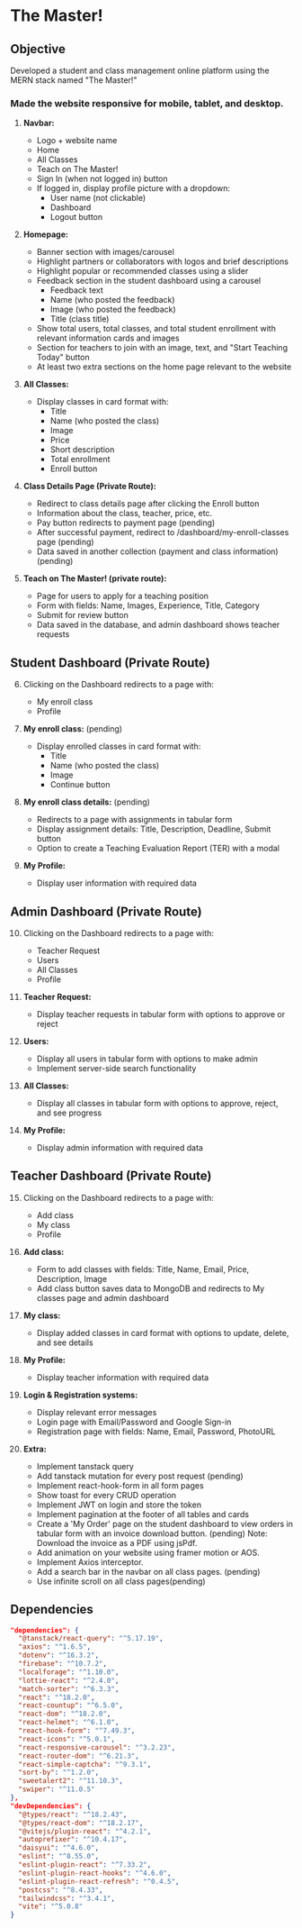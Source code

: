 # The Master!
## Objective

Developed a student and class management online platform using the MERN stack named "The Master!"

### Made the website responsive for mobile, tablet, and desktop.

1. **Navbar:**
   - Logo + website name
   - Home
   - All Classes
   - Teach on The Master!
   - Sign In (when not logged in) button
   - If logged in, display profile picture with a dropdown:
      - User name (not clickable)
      - Dashboard
      - Logout button

2. **Homepage:**
   - Banner section with images/carousel
   - Highlight partners or collaborators with logos and brief descriptions
   - Highlight popular or recommended classes using a slider
   - Feedback section in the student dashboard using a carousel
      - Feedback text
      - Name (who posted the feedback)
      - Image (who posted the feedback)
      - Title (class title)
   - Show total users, total classes, and total student enrollment with relevant information cards and images
   - Section for teachers to join with an image, text, and "Start Teaching Today" button
   - At least two extra sections on the home page relevant to the website

3. **All Classes:**
   - Display classes in card format with:
      - Title
      - Name (who posted the class)
      - Image
      - Price
      - Short description
      - Total enrollment
      - Enroll button

4. **Class Details Page (Private Route):**
   - Redirect to class details page after clicking the Enroll button
   - Information about the class, teacher, price, etc.
   - Pay button redirects to payment page (pending)
   - After successful payment, redirect to /dashboard/my-enroll-classes page (pending)
   - Data saved in another collection (payment and class information) (pending)

5. **Teach on The Master! (private route):**
   - Page for users to apply for a teaching position
   - Form with fields: Name, Images, Experience, Title, Category
   - Submit for review button
   - Data saved in the database, and admin dashboard shows teacher requests

## Student Dashboard (Private Route)

6. Clicking on the Dashboard redirects to a page with:
   - My enroll class
   - Profile

7. **My enroll class:** (pending)
   - Display enrolled classes in card format with:
      - Title
      - Name (who posted the class)
      - Image
      - Continue button

8. **My enroll class details:** (pending)
   - Redirects to a page with assignments in tabular form
   - Display assignment details: Title, Description, Deadline, Submit button
   - Option to create a Teaching Evaluation Report (TER) with a modal

9. **My Profile:**
   - Display user information with required data

## Admin Dashboard (Private Route)

10. Clicking on the Dashboard redirects to a page with:
    - Teacher Request
    - Users
    - All Classes
    - Profile

11. **Teacher Request:**
    - Display teacher requests in tabular form with options to approve or reject

12. **Users:**
    - Display all users in tabular form with options to make admin
    - Implement server-side search functionality

13. **All Classes:**
    - Display all classes in tabular form with options to approve, reject, and see progress

14. **My Profile:**
    - Display admin information with required data

## Teacher Dashboard (Private Route)

15. Clicking on the Dashboard redirects to a page with:
    - Add class
    - My class
    - Profile

16. **Add class:**
    - Form to add classes with fields: Title, Name, Email, Price, Description, Image
    - Add class button saves data to MongoDB and redirects to My classes page and admin dashboard

17. **My class:**
    - Display added classes in card format with options to update, delete, and see details

18. **My Profile:**
    - Display teacher information with required data

19. **Login & Registration systems:**
    - Display relevant error messages
    - Login page with Email/Password and Google Sign-in
    - Registration page with fields: Name, Email, Password, PhotoURL

20. **Extra:**
    - Implement tanstack query 
    - Add tanstack mutation for every post request (pending)
    - Implement react-hook-form in all form pages 
    - Show toast for every CRUD operation
    - Implement JWT on login and store the token
    - Implement pagination at the footer of all tables and cards
    - Create a 'My Order' page on the student dashboard to view orders in tabular form with an invoice download button. (pending)
        Note: Download the invoice as a PDF using jsPdf.
    - Add animation on your website using framer motion or AOS.
    - Implement Axios interceptor.
    - Add a search bar in the navbar on all class pages. (pending)
    - Use infinite scroll on all class pages(pending)
## Dependencies

```json
"dependencies": {
  "@tanstack/react-query": "^5.17.19",
  "axios": "^1.6.5",
  "dotenv": "^16.3.2",
  "firebase": "^10.7.2",
  "localforage": "^1.10.0",
  "lottie-react": "^2.4.0",
  "match-sorter": "^6.3.3",
  "react": "^18.2.0",
  "react-countup": "^6.5.0",
  "react-dom": "^18.2.0",
  "react-helmet": "^6.1.0",
  "react-hook-form": "^7.49.3",
  "react-icons": "^5.0.1",
  "react-responsive-carousel": "^3.2.23",
  "react-router-dom": "^6.21.3",
  "react-simple-captcha": "^9.3.1",
  "sort-by": "^1.2.0",
  "sweetalert2": "^11.10.3",
  "swiper": "^11.0.5"
},
"devDependencies": {
  "@types/react": "^18.2.43",
  "@types/react-dom": "^18.2.17",
  "@vitejs/plugin-react": "^4.2.1",
  "autoprefixer": "^10.4.17",
  "daisyui": "^4.6.0",
  "eslint": "^8.55.0",
  "eslint-plugin-react": "^7.33.2",
  "eslint-plugin-react-hooks": "^4.6.0",
  "eslint-plugin-react-refresh": "^0.4.5",
  "postcss": "^8.4.33",
  "tailwindcss": "^3.4.1",
  "vite": "^5.0.8"
}
